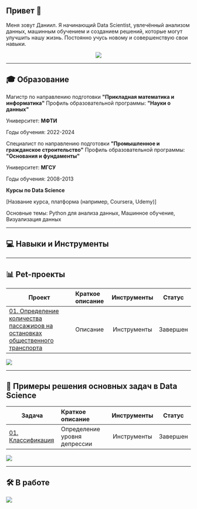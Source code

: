 <a id='link6'></a>

## Привет 👋

Меня зовут Даниил. Я начинающий Data Scientist, увлечённый анализом данных, машинным обучением и созданием решений, которые могут улучшить нашу жизнь. 
Постоянно учусь новому и совершенствую свои навыки.

<p align="center">
  <a href="https://leetcode.com/u/9nKTyfrwOC/"><img src='https://img.shields.io/badge/-LeetCode-FFA116?style=for-the-badge&logo=LeetCode&logoColor=black'></a>
</p>

_______________________________________________________________________________________________________________________
## 🎓 Образование


Магистр по направлению подготовки **"Прикладная математика и информатика"**
Профиль образовательной программы: **"Науки о данных"**

Университет: **МФТИ**

Годы обучения: 2022-2024


Специалист по направлению подготовки **"Промышленное и гражданское строительство"**
Профиль образовательной программы: **"Основания и фундаменты"**

Университет: **МГСУ**

Годы обучения: 2008-2013

**Курсы по Data Science**

[Название курса, платформа (например, Coursera, Udemy)]

Основные темы: Python для анализа данных, Машинное обучение, Визуализация данных



_______________________________________________________________________________________________________________________

## 💻 Навыки и Инструменты








__________________________________________________________________________________________________________________________
## 📊 Pet-проекты

| **Проект** | **Краткое описание** | **Инструменты** | **Статус** |
| -------------------- | :--------------------- |:---------------------------:|:---------------------------:|
| [01. Определение количества пассажиров на остановках общественного транспорта](https://X.ipynb)|Описание|Инструменты|Завершен|

<a href="#link6"><img src='https://img.shields.io/badge/К началу-&#x21A9-blue'></a>



_______________________________________________________________________________________________________________________

## 📂 Примеры решения основных задач в Data Science

| **Задача** | **Краткое описание** | **Инструменты** | **Статус** |
| -------------------- | :--------------------- |:---------------------------:|:---------------------------:|
| [01. Классификация](https://X.ipynb)|Определение уровня депрессии|Инструменты|Завершен|

<a href="#link6"><img src='https://img.shields.io/badge/К началу-&#x21A9-blue'></a>


_______________________________________________________________________________________________________________________


## 🛠️ В работе


<a href="#link6"><img src='https://img.shields.io/badge/К началу-&#x21A9-blue'></a>

